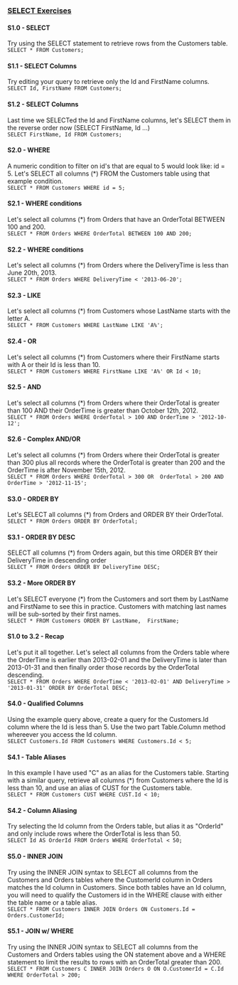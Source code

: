 ### [SELECT Exercises](http://www.sqlishard.com/Exercise#/exercises/SELECT)

#### S1.0 - SELECT
Try using the SELECT statement to retrieve rows from the Customers table.\
`SELECT * FROM Customers;`

#### S1.1 - SELECT Columns
Try editing your query to retrieve only the Id and FirstName columns.\
`SELECT Id, FirstName FROM Customers;`

#### S1.2 - SELECT Columns
Last time we SELECTed the Id and FirstName columns,
let's SELECT them in the reverse order now (SELECT FirstName, Id ...)\
`SELECT FirstName, Id FROM Customers;`

#### S2.0 - WHERE
A numeric condition to filter on id's that are equal to 5 would
look like: id = 5. Let's SELECT all columns (*) FROM the Customers table
using that example condition.\
`SELECT * FROM Customers WHERE id = 5;`

#### S2.1 - WHERE conditions
Let's select all columns (*) from Orders that have an OrderTotal
BETWEEN 100 and 200.\
`SELECT * FROM Orders WHERE OrderTotal BETWEEN 100 AND 200;`

#### S2.2 - WHERE conditions
Let's select all columns (*) from Orders where the DeliveryTime is
less than June 20th, 2013.\
`SELECT * FROM Orders WHERE DeliveryTime < '2013-06-20';`

#### S2.3 - LIKE
Let's select all columns (*) from Customers whose
LastName starts with the letter A.\
`SELECT * FROM Customers WHERE LastName LIKE 'A%';`

#### S2.4 - OR
Let's select all columns (*) from Customers where their FirstName
starts with A or their Id is less than 10.\
`SELECT * FROM Customers WHERE FirstName LIKE 'A%' OR Id < 10;`

#### S2.5 - AND
Let's select all columns (*) from Orders where their OrderTotal
is greater than 100 AND their OrderTime is greater than October 12th, 2012.\
`SELECT * FROM Orders WHERE OrderTotal > 100 AND OrderTime > '2012-10-12';`

#### S2.6 - Complex AND/OR
Let's select all columns (*) from Orders where their OrderTotal
is greater than 300 plus all records where the OrderTotal is greater than 200
and the OrderTime is after November 15th, 2012.\
`SELECT * FROM Orders WHERE OrderTotal > 300 OR  OrderTotal > 200
AND OrderTime > '2012-11-15';`

#### S3.0 - ORDER BY
Let's SELECT all columns (*) from Orders and ORDER BY their OrderTotal.\
`SELECT * FROM Orders ORDER BY OrderTotal;`

#### S3.1 - ORDER BY DESC
SELECT all columns (*) from Orders again, but this time
ORDER BY their DeliveryTime in descending order\
`SELECT * FROM Orders ORDER BY DeliveryTime DESC;`

#### S3.2 - More ORDER BY
Let's SELECT everyone (*) from the Customers and sort them by LastName
and FirstName to see this in practice. Customers with matching last names
will be sub-sorted by their first names.\
`SELECT * FROM Customers ORDER BY LastName,  FirstName;`

#### S1.0 to 3.2 - Recap
Let's put it all together. Let's select all columns from the Orders table where
the OrderTime is earlier than 2013-02-01 and the DeliveryTime is later than
2013-01-31 and then finally order those records by the OrderTotal descending.\
`SELECT * FROM Orders WHERE OrderTime < '2013-02-01' AND
DeliveryTime > '2013-01-31' ORDER BY OrderTotal DESC;`

#### S4.0 - Qualified Columns
Using the example query above, create a query for the Customers.Id column
where the Id is less than 5. Use the two part Table.Column method whereever
you access the Id column.\
`SELECT Customers.Id FROM Customers WHERE Customers.Id < 5;`

#### S4.1 - Table Aliases
In this example I have used "C" as an alias for the Customers table.
Starting with a similar query, retrieve all columns (*) from Customers where
the Id is less than 10, and use an alias of CUST for the Customers table.\
`SELECT * FROM Customers CUST WHERE CUST.Id < 10;`

#### S4.2 - Column Aliasing
Try selecting the Id column from the Orders table, but alias it as "OrderId"
and only include rows where the OrderTotal is less than 50.\
`SELECT Id AS OrderId FROM Orders WHERE OrderTotal < 50;`

#### S5.0 - INNER JOIN
Try using the INNER JOIN syntax to SELECT all columns from the Customers
and Orders tables where the CustomerId column in Orders matches the Id column
in Customers. Since both tables have an Id column, you will need to qualify the
Customers id in the WHERE clause with either the table name or a table alias.\
`SELECT * FROM Customers INNER JOIN Orders ON Customers.Id = Orders.CustomerId;`

#### S5.1 - JOIN w/ WHERE
Try using the INNER JOIN syntax to SELECT all columns from the Customers and
Orders tables using the ON statement above and a WHERE statement to limit
the results to rows with an OrderTotal greater than 200.\
`SELECT * FROM Customers C INNER JOIN Orders O ON O.CustomerId = C.Id
WHERE OrderTotal > 200;`

